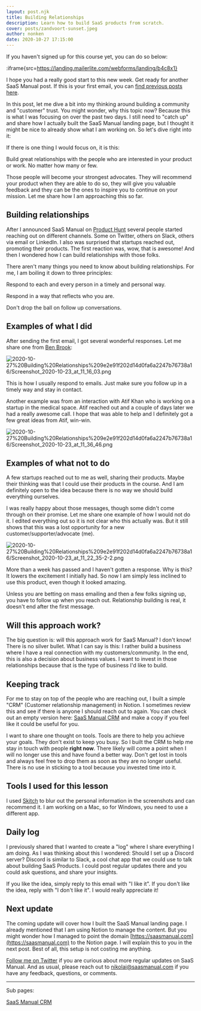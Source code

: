 ```yaml
---
layout: post.njk
title: Building Relationships
description: Learn how to build SaaS products from scratch.
cover: posts/zandvoort-sunset.jpeg
author: nonken
date: 2020-10-27 17:15:00
---
```


If you haven't signed up for this course yet, you can do so below:

:iframe{src=https://landing.mailerlite.com/webforms/landing/b4c8x1}

I hope you had a really good start to this new week. Get ready for another SaaS Manual post. If this is your first email, you can [find previous posts here](../SaaS%20Manual%20bae9ae872a25499f9905f69ca26d1e27.md).

In this post, let me dive a bit into my thinking around building a community and "customer" trust. You might wonder, why this topic now? Because this is what I was focusing on over the past two days. I still need to "catch up" and share how I actually built the SaaS Manual landing page, but I thought it might be nice to already show what I am working on. So let's dive right into it:

If there is one thing I would focus on, it is this: 

Build great relationships with the people who are interested in your product or work. No matter how many or few. 

Those people will become your strongest advocates. They will recommend your product when they are able to do so, they will give you valuable feedback and they can be the ones to inspire you to continue on your mission. Let me share how I am approaching this so far.

## Building relationships

After I announced SaaS Manual on [Product Hunt](https://www.producthunt.com/posts/saas-manual?comment=1171303) several people started reaching out on different channels. Some on Twitter, others on Slack, others via email or LinkedIn. I also was surprised that startups reached out, promoting their products. The first reaction was, wow, that is awesome! And then I wondered how I can build relationships with those folks.

There aren't many things you need to know about building relationships. For me, I am boiling it down to three principles: 

Respond to each and every person in a timely and personal way. 

Respond in a way that reflects who you are.

Don't drop the ball on follow up conversations.

## Examples of what I did

After sending the first email, I got several wonderful responses. Let me share one from [Ben Brook](https://twitter.com/backwardsneb):

![2020-10-27%20Building%20Relationships%209e2e91f202d14d0fa6a2247b76738a16/Screenshot_2020-10-23_at_11_16_03.png](2020-10-27%20Building%20Relationships%209e2e91f202d14d0fa6a2247b76738a16/Screenshot_2020-10-23_at_11_16_03.png)

This is how I usually respond to emails. Just make sure you follow up in a timely way and stay in contact. 

Another example was from an interaction with Atif Khan who is working on a startup in the medical space. Atif reached out and a couple of days later we had a really awesome call. I hope that was able to help and I definitely got a few great ideas from Atif, win-win.

![2020-10-27%20Building%20Relationships%209e2e91f202d14d0fa6a2247b76738a16/Screenshot_2020-10-23_at_11_36_46.png](2020-10-27%20Building%20Relationships%209e2e91f202d14d0fa6a2247b76738a16/Screenshot_2020-10-23_at_11_36_46.png)

## Examples of what not to do

A few startups reached out to me as well, sharing their products. Maybe their thinking was that I could use their products in the course. And I am definitely open to the idea because there is no way we should build everything ourselves.

I was really happy about those messages, though some didn't come through on their promise. Let me share one example of how I would not do it. I edited everything out so it is not clear who this actually was. But it still shows that this was a lost opportunity for a new customer/supporter/advocate (me).

![2020-10-27%20Building%20Relationships%209e2e91f202d14d0fa6a2247b76738a16/Screenshot_2020-10-23_at_11_22_35-2-2.png](2020-10-27%20Building%20Relationships%209e2e91f202d14d0fa6a2247b76738a16/Screenshot_2020-10-23_at_11_22_35-2-2.png)

More than a week has passed and I haven't gotten a response. Why is this? It lowers the excitement I initially had. So now I am simply less inclined to use this product, even though it looked amazing. 

Unless you are betting on mass emailing and then a few folks signing up, you have to follow up when you reach out. Relationship building is real, it doesn't end after the first message.

## Will this approach work?

The big question is: will this approach work for SaaS Manual? I don't know! There is no silver bullet. What I can say is this: I rather build a business where I have a real connection with my customers/community. In the end, this is also a decision about business values. I want to invest in those relationships because that is the type of business I'd like to build. 

## Keeping track

For me to stay on top of the people who are reaching out, I built a simple "CRM" (Customer relationship management) in Notion. I sometimes review this and see if there is anyone I should reach out to again. You can check out an empty version here: [SaaS Manual CRM](2020-10-27%20Building%20Relationships%209e2e91f202d14d0fa6a2247b76738a16/SaaS%20Manual%20CRM%204d4548e3c4424a269f072c10faa20629.md) and make a copy if you feel like it could be useful for you. 

I want to share one thought on tools. Tools are there to help you achieve your goals. They don't exist to keep you busy. So I built the CRM to help me stay in touch with people **right now**. There likely will come a point when I will no longer use this and have found a better way. Don't get lost in tools and always feel free to drop them as soon as they are no longer useful. There is no use in sticking to a tool because you invested time into it.

## Tools I used for this lesson

I used [Skitch](https://evernote.com/products/skitch) to blur out the personal information in the screenshots and can recommend it. I am working on a Mac, so for Windows, you need to use a different app.

## Daily log

I previously shared that I wanted to create a "log" where I share everything I am doing. As I was thinking about this I wondered: Should I set up a Discord server? Discord is similar to Slack, a cool chat app that we could use to talk about building SaaS Products. I could post regular updates there and you could ask questions, and share your insights.

If you like the idea, simply reply to this email with "I like it". If you don't like the idea, reply with "I don't like it". I would really appreciate it!

## Next update

The coming update will cover how I built the SaaS Manual landing page. I already mentioned that I am using Notion to manage the content. But you might wonder how I managed to point the domain [https://saasmanual.com](https://saasmanual.com) to the Notion page. I will explain this to you in the next post. Best of all, this setup is not costing me anything.

[Follow me on Twitter](https://twitter.com/nonken) if you are curious about more regular updates on SaaS Manual. And as usual, please reach out to nikolai@saasmanual.com if you have any feedback, questions, or comments.

---

Sub pages:

[SaaS Manual CRM](2020-10-27%20Building%20Relationships%209e2e91f202d14d0fa6a2247b76738a16/SaaS%20Manual%20CRM%204d4548e3c4424a269f072c10faa20629.md)